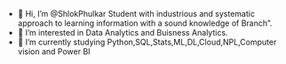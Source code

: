 - 👋 Hi, I’m @ShlokPhulkar Student with industrious and systematic approach to learning information with a sound knowledge of Branch”.
- 👀 I’m interested in Data Analytics and Buisness Analytics.
- 🌱 I’m currently studying Python,SQL,Stats,ML,DL,Cloud,NPL,Computer vision and Power BI
